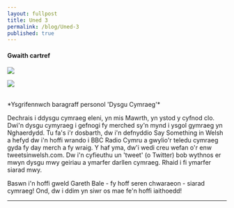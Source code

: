 ```yaml
---
layout: fullpost
title: Uned 3
permalink: /blog/Uned-3
published: true
---
```


#### Gwaith cartref

<p><img class="blog-image" src="https://robertdpowell.github.io/dysgucymraeg/img/uned3a.JPG"/></p>
<p><img class="blog-image" src="https://robertdpowell.github.io/dysgucymraeg/img/uned3b.JPG"/></p>

<br>
*Ysgrifennwch baragraff personol 'Dysgu Cymraeg'*
<br>

Dechrais i ddysgu cymraeg eleni, yn mis Mawrth, yn ystod y cyfnod clo. Dwi'n dysgu cymyraeg i gefnogi fy merched sy'n mynd i ysgol gymraeg yn Nghaerdydd. Tu fa's i'r dosbarth, dw i'n defnyddio Say Something in Welsh a hefyd dw i'n hoffi wrando i BBC Radio Cymru a gwylio'r teledu cymraeg gyda fy day merch a fy wraig. Y haf yma, dw'i wedi creu wefan o'r enw tweetsinwelsh.com. Dw i'n cyfieuthu un 'tweet' (o Twitter) bob wythnos er mwyn dysgu mwy geiriau a ymarfer darllen cymraeg. Rhaid i fi ymarfer siarad mwy.

Baswn i'n hoffi gweld Gareth Bale - fy hoff seren chwaraeon - siarad cymraeg! Ond, dw i ddim yn siwr os mae fe'n hoffi iaithoedd!
___

